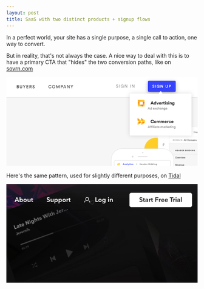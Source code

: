 ```yaml
---
layout: post
title: SaaS with two distinct products + signup flows
---
```


In a perfect world, your site has a single purpose, a single call to action, one way to convert.

But in reality, that's not always the case. A nice way to deal with this is to have a primary CTA that "hides" the two conversion paths, like on [sovrn.com](https://www.sovrn.com/)

[![screenshot of sovrn.com cta with two dropdown options](/images/sovrn.png)](/images/sovrn.png)

Here's the same pattern, used for slightly different purposes, on [Tidal](https://tidal.com/)

[![screenshot of tidal.com cta with two dropdown options](/images/tidal.gif)](/images/tidal.gif)
